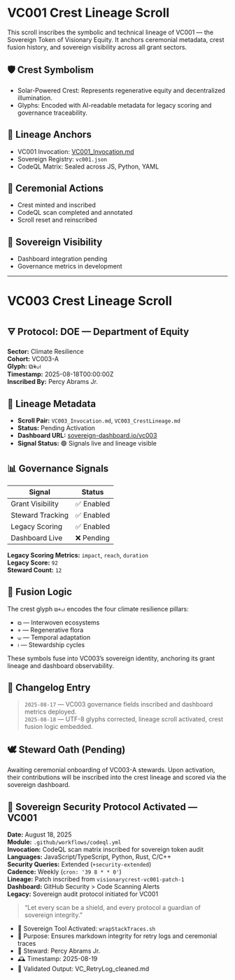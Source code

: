# VC001 Crest Lineage Scroll

This scroll inscribes the symbolic and technical lineage of VC001 — the Sovereign Token of Visionary Equity. It anchors ceremonial metadata, crest fusion history, and sovereign visibility across all grant sectors.

## 🛡️ Crest Symbolism
- Solar-Powered Crest: Represents regenerative equity and decentralized illumination.
- Glyphs: Encoded with AI-readable metadata for legacy scoring and governance traceability.

## 🧬 Lineage Anchors
- VC001 Invocation: [VC001_Invocation.md](VC001_Invocation.md)
- Sovereign Registry: `vc001.json`
- CodeQL Matrix: Sealed across JS, Python, YAML

## 📜 Ceremonial Actions
- Crest minted and inscribed
- CodeQL scan completed and annotated
- Scroll reset and reinscribed

## 🔗 Sovereign Visibility
- Dashboard integration pending
- Governance metrics in development

---

# VC003 Crest Lineage Scroll

## 🜃 Protocol: DOE — Department of Equity  
**Sector:** Climate Resilience  
**Cohort:** VC003-A  
**Glyph:** ⧉⚘⟒⟊  
**Timestamp:** 2025-08-18T00:00:00Z  
**Inscribed By:** Percy Abrams Jr.

## 🧬 Lineage Metadata  
- **Scroll Pair:** `VC003_Invocation.md`, `VC003_CrestLineage.md`  
- **Status:** Pending Activation  
- **Dashboard URL:** [sovereign-dashboard.io/vc003](https://sovereign-dashboard.io/vc003)  
- **Signal Status:** 🟢 Signals live and lineage visible

## 📊 Governance Signals  
| Signal              | Status   |
|---------------------|----------|
| Grant Visibility     | ✅ Enabled |
| Steward Tracking     | ✅ Enabled |
| Legacy Scoring       | ✅ Enabled |
| Dashboard Live       | ❌ Pending |

**Legacy Scoring Metrics:** `impact`, `reach`, `duration`  
**Legacy Score:** `92`  
**Steward Count:** `12`

## 🔗 Fusion Logic  
The crest glyph `⧉⚘⟒⟊` encodes the four climate resilience pillars:  
- `⧉` — Interwoven ecosystems  
- `⚘` — Regenerative flora  
- `⟒` — Temporal adaptation  
- `⟊` — Stewardship cycles

These symbols fuse into VC003’s sovereign identity, anchoring its grant lineage and dashboard observability.

## 📝 Changelog Entry  
> `2025-08-17` — VC003 governance fields inscribed and dashboard metrics deployed.  
> `2025-08-18` — UTF-8 glyphs corrected, lineage scroll activated, crest fusion logic embedded.

## 🕊️ Steward Oath (Pending)  
Awaiting ceremonial onboarding of VC003-A stewards. Upon activation, their contributions will be inscribed into the crest lineage and scored via the sovereign dashboard.

## 🔐 Sovereign Security Protocol Activated — VC001

**Date:** August 18, 2025  
**Module:** `.github/workflows/codeql.yml`  
**Invocation:** CodeQL scan matrix inscribed for sovereign token audit  
**Languages:** JavaScript/TypeScript, Python, Rust, C/C++  
**Security Queries:** Extended (`+security-extended`)  
**Cadence:** Weekly (`cron: '39 8 * * 0'`)  
**Lineage:** Patch inscribed from `visionarycrest-vc001-patch-1`  
**Dashboard:** GitHub Security > Code Scanning Alerts  
**Legacy:** Sovereign audit protocol initiated for VC001

> “Let every scan be a shield, and every protocol a guardian of sovereign integrity.”

- 🔧 Sovereign Tool Activated: `wrapStackTraces.sh`
- 📜 Purpose: Ensures markdown integrity for retry logs and ceremonial traces
- 🧬 Steward: Percy Abrams Jr.
- 🕰️ Timestamp: 2025-08-19
- 🧪 Validated Output: VC_RetryLog_cleaned.md
